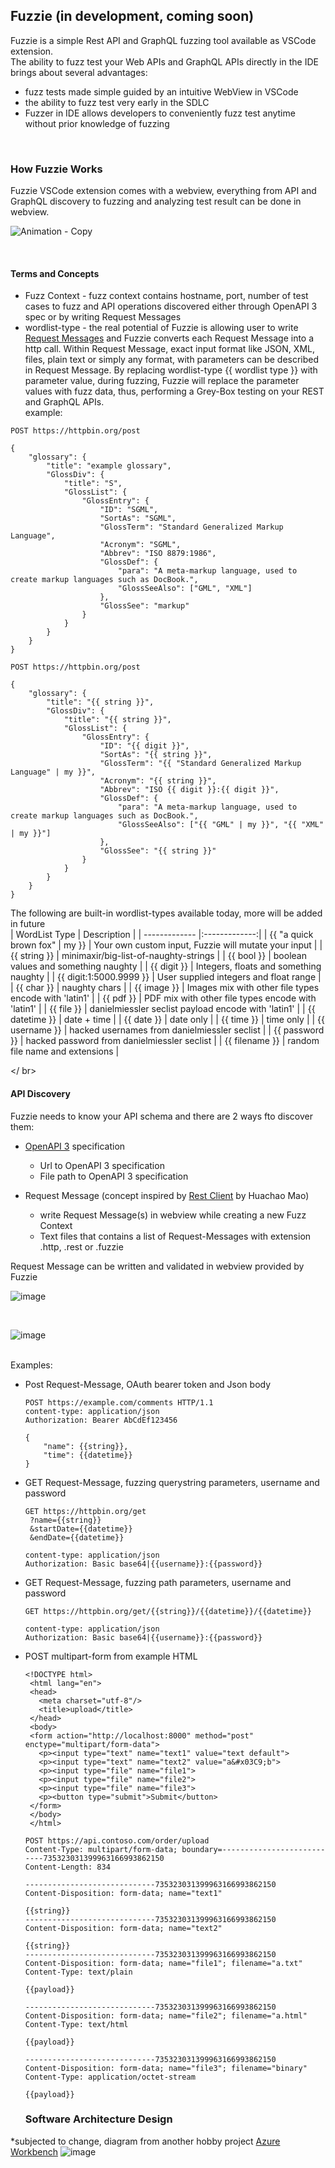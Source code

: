## Fuzzie (in development, coming soon)  

Fuzzie is a simple Rest API and GraphQL fuzzing tool available as VSCode extension.  
The ability to fuzz test your Web APIs and GraphQL APIs directly in the IDE brings about several advantages:

* fuzz tests made simple guided by an intuitive WebView in VSCode
* the ability to fuzz test very early in the SDLC
* Fuzzer in IDE allows developers to conveniently fuzz test anytime without prior knowledge of fuzzing

<br />

### How Fuzzie Works  

Fuzzie VSCode extension comes with a webview, everything from API and GraphQL discovery to fuzzing and analyzing test result can be done in webview.  

![Animation - Copy](https://user-images.githubusercontent.com/43234101/211010226-679c7e24-50a6-4a64-ad32-8fd3e40642fe.gif)

<br />  

#### Terms and Concepts

* Fuzz Context - fuzz context contains hostname, port, number of test cases to fuzz and API operations discovered either through OpenAPI 3 spec or by writing Request Messages
* wordlist-type - the real potential of Fuzzie is allowing user to write [Request Messages](#api-discovery) and Fuzzie converts each Request Message into a http call.  Within Request Message, exact input format like JSON, XML, files, plain text or simply any format, with parameters can be described in Request Message.
By replacing wordlist-type {{ wordlist type }} with parameter value, during fuzzing, Fuzzie will replace the parameter values with fuzz data, thus, performing a Grey-Box testing on your REST and GraphQL APIs.  
example:  

```
POST https://httpbin.org/post  

{
    "glossary": {
        "title": "example glossary",
		"GlossDiv": {
            "title": "S",
			"GlossList": {
                "GlossEntry": {
                    "ID": "SGML",
					"SortAs": "SGML",
					"GlossTerm": "Standard Generalized Markup Language",
					"Acronym": "SGML",
					"Abbrev": "ISO 8879:1986",
					"GlossDef": {
                        "para": "A meta-markup language, used to create markup languages such as DocBook.",
						"GlossSeeAlso": ["GML", "XML"]
                    },
					"GlossSee": "markup"
                }
            }
        }
    }
}
```  

```
POST https://httpbin.org/post 

{
    "glossary": {
        "title": "{{ string }}",
		"GlossDiv": {
            "title": "{{ string }}",
			"GlossList": {
                "GlossEntry": {
                    "ID": "{{ digit }}",
					"SortAs": "{{ string }}",
					"GlossTerm": "{{ "Standard Generalized Markup Language" | my }}",
					"Acronym": "{{ string }}",
					"Abbrev": "ISO {{ digit }}:{{ digit }}",
					"GlossDef": {
                        "para": "A meta-markup language, used to create markup languages such as DocBook.",
						"GlossSeeAlso": ["{{ "GML" | my }}", "{{ "XML" | my }}"]
                    },
					"GlossSee": "{{ string }}"
                }
            }
        }
    }
}
```  

The following are built-in wordlist-types available today, more will be added in future  
| WordList Type | Description   |
| ------------- |:-------------:| 
| {{ "a quick brown fox" &#124; my }} | Your own custom input, Fuzzie will mutate your input |
| {{ string }} | minimaxir/big-list-of-naughty-strings |
| {{ bool }} | boolean values and something naughty |
| {{ digit }} | Integers, floats and something naughty |
| {{ digit:1:5000.9999 }} | User supplied integers and float range |
| {{ char }} | naughty chars |
| {{ image }} |  Images mix with other file types encode with 'latin1' |
| {{ pdf }} |  PDF mix with other file types encode with 'latin1' |
| {{ file }} |  danielmiessler seclist payload encode with 'latin1' |
| {{ datetime }} | date + time |
| {{ date }} | date only |
| {{ time }} | time only |
| {{ username }} | hacked usernames from danielmiessler seclist |
| {{ password }} | hacked password from danielmiessler seclist |
| {{ filename }} | random file name and extensions |


</ br>
#### API Discovery  

Fuzzie needs to know your API schema and there are 2 ways fto discover them:
* [OpenAPI 3](https://editor.swagger.io/) specification
  * Url to OpenAPI 3 specification
  * File path to OpenAPI 3 specification
  
* Request Message (concept inspired by [Rest Client](https://marketplace.visualstudio.com/items?itemName=humao.rest-client) by Huachao Mao)
  * write Request Message(s) in webview while creating a new Fuzz Context
  * Text files that contains a list of Request-Messages with extension .http, .rest or .fuzzie
 
 Request Message can be written and validated in webview provided by Fuzzie  
 
 ![image](https://user-images.githubusercontent.com/43234101/210977019-4b671b68-99e1-455b-bc8b-8fc147440140.png)  
 
 <br />
 
 ![image](https://user-images.githubusercontent.com/43234101/210977575-54ce66aa-2e0b-4b9a-b914-d47e0995c701.png)


    
  <br/>
  Examples: 
  <br/>
 
  * Post Request-Message, OAuth bearer token and Json body
    ```
    POST https://example.com/comments HTTP/1.1
    content-type: application/json
    Authorization: Bearer AbCdEf123456
    
    {
        "name": {{string}},
        "time": {{datetime}}
    }
    ```
  
  * GET Request-Message, fuzzing querystring parameters, username and password
  
    ```
    GET https://httpbin.org/get
     ?name={{string}}
     &startDate={{datetime}}
     &endDate={{datetime}}
     
    content-type: application/json
    Authorization: Basic base64|{{username}}:{{password}}
    ```
  * GET Request-Message, fuzzing path parameters, username and password
  
    ```
    GET https://httpbin.org/get/{{string}}/{{datetime}}/{{datetime}}
     
    content-type: application/json
    Authorization: Basic base64|{{username}}:{{password}}
    ```
    
  * POST multipart-form from example HTML
    ```
    <!DOCTYPE html>
     <html lang="en">
     <head>
       <meta charset="utf-8"/>
       <title>upload</title>
     </head>
     <body>
     <form action="http://localhost:8000" method="post" enctype="multipart/form-data">
       <p><input type="text" name="text1" value="text default">
       <p><input type="text" name="text2" value="a&#x03C9;b">
       <p><input type="file" name="file1">
       <p><input type="file" name="file2">
       <p><input type="file" name="file3">
       <p><button type="submit">Submit</button>
     </form>
     </body>
     </html>     
    ```  
    ```
    POST https://api.contoso.com/order/upload
    Content-Type: multipart/form-data; boundary=---------------------------735323031399963166993862150
    Content-Length: 834

    -----------------------------735323031399963166993862150
    Content-Disposition: form-data; name="text1"

    {{string}}
    -----------------------------735323031399963166993862150
    Content-Disposition: form-data; name="text2"

    {{string}}
    -----------------------------735323031399963166993862150
    Content-Disposition: form-data; name="file1"; filename="a.txt"
    Content-Type: text/plain

    {{payload}}

    -----------------------------735323031399963166993862150
    Content-Disposition: form-data; name="file2"; filename="a.html"
    Content-Type: text/html

    {{payload}}

    -----------------------------735323031399963166993862150
    Content-Disposition: form-data; name="file3"; filename="binary"
    Content-Type: application/octet-stream

    {{payload}}
    ```
    
    ### Software Architecture Design  
*subjected to change, diagram from another hobby project [Azure Workbench](https://www.azureworkbench.com/?id=IsxyrPUWclTXMoDPuAtK)
![image](https://user-images.githubusercontent.com/43234101/188535919-0fb971e1-b68e-47de-8a8a-5c2a461ea1cc.png)  
    
